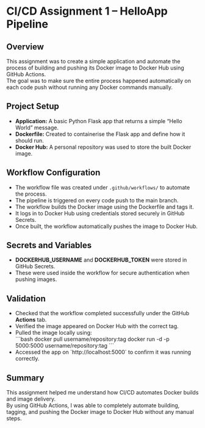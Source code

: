 # CI/CD Assignment 1 – HelloApp Pipeline

## Overview
This assignment was to create a simple application and automate the process of building and pushing its Docker image to Docker Hub using GitHub Actions.  
The goal was to make sure the entire process happened automatically on each code push without running any Docker commands manually.

## Project Setup
- **Application:** A basic Python Flask app that returns a simple “Hello World” message.  
- **Dockerfile:** Created to containerise the Flask app and define how it should run.  
- **Docker Hub:** A personal repository was used to store the built Docker image.  

## Workflow Configuration
- The workflow file was created under `.github/workflows/` to automate the process.  
- The pipeline is triggered on every code push to the main branch.  
- The workflow builds the Docker image using the Dockerfile and tags it.  
- It logs in to Docker Hub using credentials stored securely in GitHub Secrets.  
- Once built, the workflow automatically pushes the image to Docker Hub.  

## Secrets and Variables
- **DOCKERHUB_USERNAME** and **DOCKERHUB_TOKEN** were stored in GitHub Secrets.  
- These were used inside the workflow for secure authentication when pushing images.  

## Validation
- Checked that the workflow completed successfully under the GitHub **Actions** tab.  
- Verified the image appeared on Docker Hub with the correct tag.  
- Pulled the image locally using:  
  \`\`\`bash
  docker pull username/repository:tag
  docker run -d -p 5000:5000 username/repository:tag
  \`\`\`  
- Accessed the app on \`http://localhost:5000\` to confirm it was running correctly.

## Summary
This assignment helped me understand how CI/CD automates Docker builds and image delivery.  
By using GitHub Actions, I was able to completely automate building, tagging, and pushing the Docker image to Docker Hub without any manual steps.





